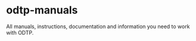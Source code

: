 # odtp-manuals
All manuals, instructions, documentation and information you need to work with ODTP.
